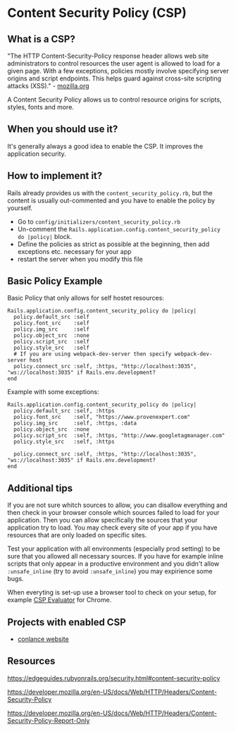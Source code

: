 # Content Security Policy (CSP)

## What is a CSP?
"The HTTP Content-Security-Policy response header allows web site administrators to control resources the user agent is allowed to load for a given page. With a few exceptions, policies mostly involve specifying server origins and script endpoints. This helps guard against cross-site scripting attacks (XSS)." - [mozilla.org](https://developer.mozilla.org/en-US/docs/Web/HTTP/Headers/Content-Security-Policy)

A Content Security Policy allows us to control resource origins for scripts, styles, fonts and more.

## When you should use it?
It's generally always a good idea to enable the CSP. It improves the application security.

## How to implement it?
Rails already provides us with the `content_security_policy.rb`, but the content is usually out-commented and you have to enable the policy by yourself.

- Go to `config/initializers/content_security_policy.rb`
- Un-comment the `Rails.application.config.content_security_policy do |policy|` block.
- Define the policies as strict as possible at the beginning, then add exceptions etc. necessary for your app
- restart the server when you modify this file

## Basic Policy Example
Basic Policy that only allows for self hostet resources:
```
Rails.application.config.content_security_policy do |policy|
  policy.default_src :self
  policy.font_src    :self
  policy.img_src     :self
  policy.object_src  :none
  policy.script_src  :self
  policy.style_src   :self
  # If you are using webpack-dev-server then specify webpack-dev-server host
  policy.connect_src :self, :https, "http://localhost:3035", "ws://localhost:3035" if Rails.env.development?
end
```

Example with some exceptions:
```
Rails.application.config.content_security_policy do |policy|
  policy.default_src :self, :https
  policy.font_src    :self, "https://www.provenexpert.com"
  policy.img_src     :self, :https, :data
  policy.object_src  :none
  policy.script_src  :self, :https, "http://www.googletagmanager.com"
  policy.style_src   :self, :https

  policy.connect_src :self, :https, "http://localhost:3035", "ws://localhost:3035" if Rails.env.development?
end
```

## Additional tips
If you are not sure whitch sources to allow, you can disallow everything and then check in your browser console which sources failed to load for your application.
Then you can allow specifically the sources that your application try to load. You may check every site of your app if you have resources that are only loaded on specific sites.

Test your application with all environments (especially prod setting) to be sure that you allowed all necessary sources. If you have for example inline scripts that only appear in a productive environment and you didn't allow `:unsafe_inline` (try to avoid `:unsafe_inline`) you may expirience some bugs.

When everyting is set-up use a browser tool to check on your setup, for example [CSP Evaluator](https://chrome.google.com/webstore/detail/csp-evaluator/fjohamlofnakbnbfjkohkbdigoodcejf) for Chrome.

## Projects with enabled CSP
- [conlance website](https://gitlab.conlance.org/conlance/website_new)

## Resources
https://edgeguides.rubyonrails.org/security.html#content-security-policy

https://developer.mozilla.org/en-US/docs/Web/HTTP/Headers/Content-Security-Policy

https://developer.mozilla.org/en-US/docs/Web/HTTP/Headers/Content-Security-Policy-Report-Only
